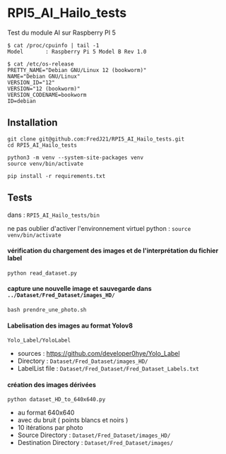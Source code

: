 # RPI5_AI_Hailo_tests
Test du module AI sur Raspberry PI 5

```
$ cat /proc/cpuinfo | tail -1 
Model		: Raspberry Pi 5 Model B Rev 1.0
```

```
$ cat /etc/os-release 
PRETTY_NAME="Debian GNU/Linux 12 (bookworm)"
NAME="Debian GNU/Linux"
VERSION_ID="12"
VERSION="12 (bookworm)"
VERSION_CODENAME=bookworm
ID=debian
```



## Installation 

```
git clone git@github.com:FredJ21/RPI5_AI_Hailo_tests.git
cd RPI5_AI_Hailo_tests

python3 -m venv --system-site-packages venv
source venv/bin/activate

pip install -r requirements.txt
```

## Tests

dans : ```RPI5_AI_Hailo_tests/bin```

ne pas oublier d'activer l'environnement virtuel python : ```source venv/bin/activate```

#### vérification du chargement des images et de l'interprétation du fichier label 
```
python read_dataset.py
```
#### capture une nouvelle image et sauvegarde dans ```../Dataset/Fred_Dataset/images_HD/```
```
bash prendre_une_photo.sh
```
#### Labelisation des images au format Yolov8
```
Yolo_Label/YoloLabel
```
- sources : https://github.com/developer0hye/Yolo_Label
- Directory : ```Dataset/Fred_Dataset/images_HD/```
- LabelList file : ```Dataset/Fred_Dataset/Fred_Dataset_Labels.txt```

#### création des images dérivées 
```
python dataset_HD_to_640x640.py
```
- au format 640x640
- avec du bruit ( points blancs et noirs )
- 10 itérations par photo
- Source Directory : ```Dataset/Fred_Dataset/images_HD/```
- Destination Directory : ```Dataset/Fred_Dataset/images/```




